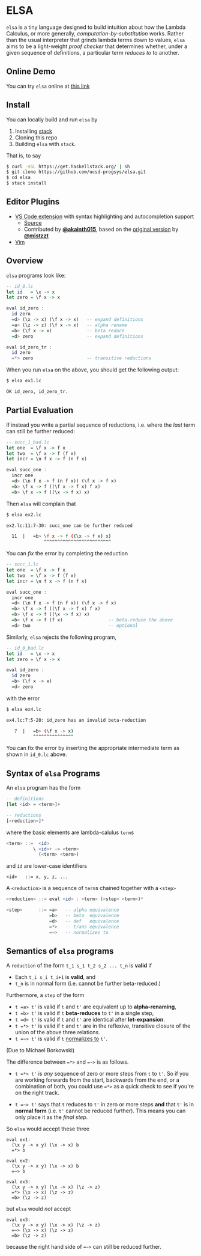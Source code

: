 # ELSA

`elsa` is a tiny language designed to build
intuition about how the Lambda Calculus, or
more generally, _computation-by-substitution_ works.
Rather than the usual interpreter that grinds
lambda terms down to values, `elsa` aims to be
a light-weight _proof checker_ that determines
whether, under a given sequence of definitions,
a particular term _reduces to_ to another.

## Online Demo

You can try `elsa` online at [this link](https://elsa.goto.ucsd.edu/index.html)


## Install

You can locally build and run `elsa` by

1. Installing [stack](https://www.haskellstack.org)
2. Cloning this repo
3. Building `elsa` with `stack`.

That is, to say

```bash
$ curl -sSL https://get.haskellstack.org/ | sh
$ git clone https://github.com/ucsd-progsys/elsa.git
$ cd elsa
$ stack install
```
## Editor Plugins

- [VS Code extension](https://marketplace.visualstudio.com/items?itemName=akainth015.elsa-lang) with syntax highlighting and autocompletion support
  - [Source](https://github.com/akainth015/vscode-elsa-lang)
  - Contributed by [**@akainth015**](https://github.com/akainth015/), based on the [original version](https://github.com/mistzzt/vscode-elsa-lang) by [**@mistzzt**](https://github.com/mistzzt)
- [Vim](https://github.com/glapa-grossklag/elsa.vim)

## Overview

`elsa` programs look like:

```haskell
-- id_0.lc
let id   = \x -> x
let zero = \f x -> x

eval id_zero :
  id zero
  =d> (\x -> x) (\f x -> x)   -- expand definitions
  =a> (\z -> z) (\f x -> x)   -- alpha rename
  =b> (\f x -> x)             -- beta reduce
  =d> zero                    -- expand definitions

eval id_zero_tr :
  id zero  
  =*> zero                    -- transitive reductions
```

When you run `elsa` on the above, you should get the following output:

```bash
$ elsa ex1.lc

OK id_zero, id_zero_tr.
```

## Partial Evaluation

If instead you write a partial sequence of
reductions, i.e. where the _last_ term can
still be further reduced:

```haskell
-- succ_1_bad.lc
let one  = \f x -> f x
let two  = \f x -> f (f x)
let incr = \n f x -> f (n f x)

eval succ_one :
  incr one
  =d> (\n f x -> f (n f x)) (\f x -> f x)
  =b> \f x -> f ((\f x -> f x) f x)
  =b> \f x -> f ((\x -> f x) x)
```

Then `elsa` will complain that

```bash
$ elsa ex2.lc

ex2.lc:11:7-30: succ_one can be further reduced

  11  |   =b> \f x -> f ((\x -> f x) x)
              ^^^^^^^^^^^^^^^^^^^^^^^^^
```

You can _fix_ the error by completing the reduction

```haskell
-- succ_1.lc
let one  = \f x -> f x
let two  = \f x -> f (f x)
let incr = \n f x -> f (n f x)

eval succ_one :
  incr one
  =d> (\n f x -> f (n f x)) (\f x -> f x)
  =b> \f x -> f ((\f x -> f x) f x)
  =b> \f x -> f ((\x -> f x) x)
  =b> \f x -> f (f x)                 -- beta-reduce the above
  =d> two                             -- optional
```

Similarly, `elsa` rejects the following program,

```haskell
-- id_0_bad.lc
let id   = \x -> x
let zero = \f x -> x

eval id_zero :
  id zero
  =b> (\f x -> x)
  =d> zero
```

with the error

```bash
$ elsa ex4.lc

ex4.lc:7:5-20: id_zero has an invalid beta-reduction

   7  |   =b> (\f x -> x)
          ^^^^^^^^^^^^^^^
```

You can fix the error by inserting the appropriate
intermediate term as shown in `id_0.lc` above.

## Syntax of `elsa` Programs

An `elsa` program has the form

```haskell
-- definitions
[let <id> = <term>]+

-- reductions
[<reduction>]*
```

where the basic elements are lambda-calulus `term`s

```haskell
<term> ::=  <id>
          \ <id>+ -> <term>
            (<term> <term>)
```

and `id` are lower-case identifiers            

```
<id>   ::= x, y, z, ...
```

A `<reduction>` is a sequence of `term`s chained together
with a `<step>`

```haskell
<reduction> ::= eval <id> : <term> (<step> <term>)*

<step>      ::= =a>   -- alpha equivalence
                =b>   -- beta  equivalence
                =d>   -- def   equivalence
                =*>   -- trans equivalence
                =~>   -- normalizes to
```


## Semantics of `elsa` programs

A `reduction` of the form `t_1 s_1 t_2 s_2 ... t_n` is **valid** if

* Each `t_i s_i t_i+1` is **valid**, and
* `t_n` is in normal form (i.e. cannot be further beta-reduced.)

Furthermore, a `step` of the form  

* `t =a> t'` is valid if `t` and `t'` are equivalent up to **alpha-renaming**,
* `t =b> t'` is valid if `t` **beta-reduces** to `t'` in a single step,
* `t =d> t'` is valid if `t` and `t'` are identical after **let-expansion**.
* `t =*> t'` is valid if `t` and `t'` are in the reflexive, transitive closure
             of the union of the above three relations.
* `t =~> t'` is valid if `t` [normalizes to][normalform] `t'`.


(Due to Michael Borkowski)

The difference between `=*>` and `=~>` is as follows.

* `t =*> t'` is _any_ sequence of zero or more steps from `t` to `t'`. 
  So if you are working forwards from the start, backwards from the end, 
  or a combination of both, you could use `=*>` as a quick check to see 
  if you're on the right track. 

* `t =~> t'` says that `t` reduces to `t'` in zero or more steps **and** 
   that `t'` is in **normal form** (i.e. `t'` cannot be reduced further). 
   This means you can only place it as the *final step*. 

So `elsa` would accept these three

```
eval ex1:
  (\x y -> x y) (\x -> x) b 
  =*> b

eval ex2:
  (\x y -> x y) (\x -> x) b 
  =~> b

eval ex3:
  (\x y -> x y) (\x -> x) (\z -> z) 
  =*> (\x -> x) (\z -> z) 
  =b> (\z -> z)
```

but `elsa` would *not* accept 

```
eval ex3:
  (\x y -> x y) (\x -> x) (\z -> z) 
  =~> (\x -> x) (\z -> z) 
  =b> (\z -> z)
```

because the right hand side of `=~>` can still be reduced further.

[normalform]: http://dl.acm.org/citation.cfm?id=860276
[normalform-pdf]: http://www.cs.cornell.edu/courses/cs6110/2014sp/Handouts/Sestoft.pdf
